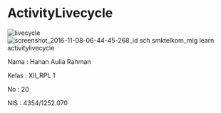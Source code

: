 # ActivityLivecycle

![livecycle](https://cloud.githubusercontent.com/assets/21304049/20081923/251f26fa-a585-11e6-80ad-0015ba46c1f8.PNG)
![screenshot_2016-11-08-06-44-45-268_id sch smktelkom_mlg learn activitylivecycle](https://cloud.githubusercontent.com/assets/21304049/20081924/2550ca2a-a585-11e6-8c25-a8ea1618112b.png)

Nama : Hanan Aulia Rahman

Kelas : XII_RPL 1

No : 20

NIS : 4354/1252.070
